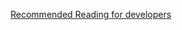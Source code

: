 [Recommended Reading for developers](https://blog.codinghorror.com/recommended-reading-for-developers/)
